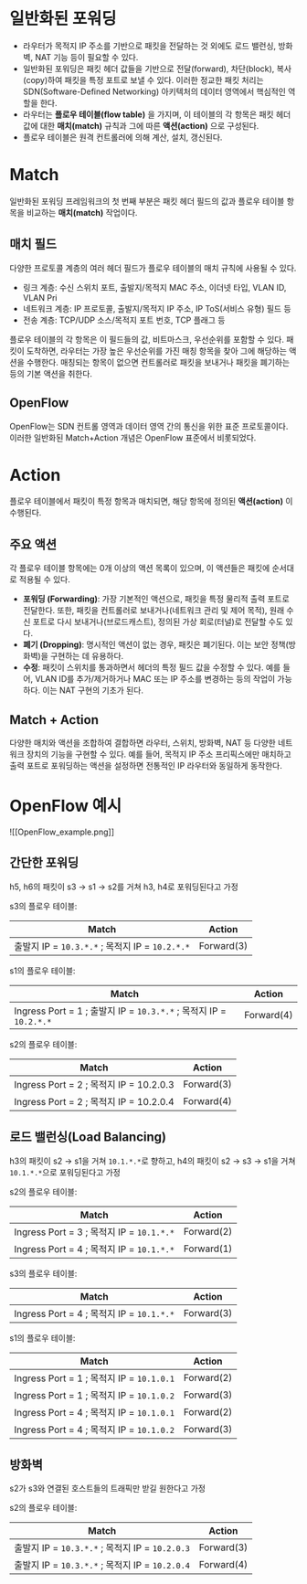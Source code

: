 # 일반화된 포워딩
- 라우터가 목적지 IP 주소를 기반으로 패킷을 전달하는 것 외에도 로드 밸런싱, 방화벽, NAT 기능 등이 필요할 수 있다.
- 일반화된 포워딩은 패킷 헤더 값들을 기반으로 전달(forward), 차단(block), 복사(copy)하여 패킷을 특정 포트로 보낼 수 있다. 이러한 정교한 패킷 처리는 SDN(Software-Defined Networking) 아키텍처의 데이터 영역에서 핵심적인 역할을 한다.
- 라우터는 **플로우 테이블(flow table)** 을 가지며, 이 테이블의 각 항목은 패킷 헤더 값에 대한 **매치(match)** 규칙과 그에 따른 **액션(action)** 으로 구성된다.
- 플로우 테이블은 원격 컨트롤러에 의해 계산, 설치, 갱신된다.
# Match
일반화된 포워딩 프레임워크의 첫 번째 부분은 패킷 헤더 필드의 값과 플로우 테이블 항목을 비교하는 **매치(match)** 작업이다.
## 매치 필드
다양한 프로토콜 계층의 여러 헤더 필드가 플로우 테이블의 매치 규칙에 사용될 수 있다.
- 링크 계층: 수신 스위치 포트, 출발지/목적지 MAC 주소, 이더넷 타입, VLAN ID, VLAN Pri
- 네트워크 계층: IP 프로토콜, 출발지/목적지 IP 주소, IP ToS(서비스 유형) 필드 등
- 전송 계층: TCP/UDP 소스/목적지 포트 번호, TCP 플래그 등
    
플로우 테이블의 각 항목은 이 필드들의 값, 비트마스크, 우선순위를 포함할 수 있다. 
패킷이 도착하면, 라우터는 가장 높은 우선순위를 가진 매칭 항목을 찾아 그에 해당하는 액션을 수행한다. 매칭되는 항목이 없으면 컨트롤러로 패킷을 보내거나 패킷을 폐기하는 등의 기본 액션을 취한다.
## OpenFlow
OpenFlow는 SDN 컨트롤 영역과 데이터 영역 간의 통신을 위한 표준 프로토콜이다.
이러한 일반화된 Match+Action 개념은 OpenFlow 표준에서 비롯되었다.

# Action
플로우 테이블에서 패킷이 특정 항목과 매치되면, 해당 항목에 정의된 **액션(action)** 이 수행된다.
## 주요 액션
각 플로우 테이블 항목에는 0개 이상의 액션 목록이 있으며, 이 액션들은 패킷에 순서대로 적용될 수 있다.
- **포워딩 (Forwarding)**: 가장 기본적인 액션으로, 패킷을 특정 물리적 출력 포트로 전달한다. 또한, 패킷을 컨트롤러로 보내거나(네트워크 관리 및 제어 목적), 원래 수신 포트로 다시 보내거나(브로드캐스트), 정의된 가상 회로(터널)로 전달할 수도 있다.
- **폐기 (Dropping)**: 명시적인 액션이 없는 경우, 패킷은 폐기된다. 이는 보안 정책(방화벽)을 구현하는 데 유용하다.
- **수정**: 패킷이 스위치를 통과하면서 헤더의 특정 필드 값을 수정할 수 있다. 예를 들어, VLAN ID를 추가/제거하거나 MAC 또는 IP 주소를 변경하는 등의 작업이 가능하다. 이는 NAT 구현의 기초가 된다.
## Match + Action
다양한 매치와 액션을 조합하여 결합하면 라우터, 스위치, 방화벽, NAT 등 다양한 네트워크 장치의 기능을 구현할 수 있다.
예를 들어, 목적지 IP 주소 프리픽스에만 매치하고 출력 포트로 포워딩하는 액션을 설정하면 전통적인 IP 라우터와 동일하게 동작한다.

# OpenFlow 예시
![[OpenFlow_example.png]]
## 간단한 포워딩
h5, h6의 패킷이 s3 -> s1 -> s2를 거쳐 h3, h4로 포워딩된다고 가정

s3의 플로우 테이블:

| Match                                     | Action     |
| ----------------------------------------- | ---------- |
| 출발지 IP = `10.3.*.*` ; 목적지 IP = `10.2.*.*` | Forward(3) |
s1의 플로우 테이블:

| Match                                                        | Action     |
| ------------------------------------------------------------ | ---------- |
| Ingress Port = 1 ; 출발지 IP = `10.3.*.*` ; 목적지 IP = `10.2.*.*` | Forward(4) |
s2의 플로우 테이블:

| Match                                | Action     |
| ------------------------------------ | ---------- |
| Ingress Port = 2 ; 목적지 IP = 10.2.0.3 | Forward(3) |
| Ingress Port = 2 ; 목적지 IP = 10.2.0.4 | Forward(4) |
## 로드 밸런싱(Load Balancing)
h3의 패킷이 s2 -> s1을 거쳐 `10.1.*.*`로 향하고, h4의 패킷이 s2 -> s3 -> s1을 거쳐 `10.1.*.*`으로 포워딩된다고 가정

s2의 플로우 테이블:

| Match                                  | Action     |
| -------------------------------------- | ---------- |
| Ingress Port = 3 ; 목적지 IP = `10.1.*.*` | Forward(2) |
| Ingress Port = 4 ; 목적지 IP = `10.1.*.*` | Forward(1) |
s3의 플로우 테이블:

| Match                                  | Action     |
| -------------------------------------- | ---------- |
| Ingress Port = 4 ; 목적지 IP = `10.1.*.*` | Forward(3) |
s1의 플로우 테이블:

| Match                                  | Action     |
| -------------------------------------- | ---------- |
| Ingress Port = 1 ; 목적지 IP = `10.1.0.1` | Forward(2) |
| Ingress Port = 1 ; 목적지 IP = `10.1.0.2` | Forward(3) |
| Ingress Port = 4 ; 목적지 IP = `10.1.0.1` | Forward(2) |
| Ingress Port = 4 ; 목적지 IP = `10.1.0.2` | Forward(3) |
## 방화벽
s2가 s3와 연결된 호스트들의 트래픽만 받길 원한다고 가정

s2의 플로우 테이블:

| Match                                     | Action     |
| ----------------------------------------- | ---------- |
| 출발지 IP = `10.3.*.*` ; 목적지 IP = `10.2.0.3` | Forward(3) |
| 출발지 IP = `10.3.*.*` ; 목적지 IP = `10.2.0.4` | Forward(4) |
